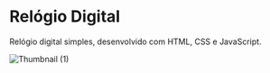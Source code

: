 # Relógio Digital

Relógio digital simples, desenvolvido com HTML, CSS  e JavaScript.

![Thumbnail (1)](https://github.com/giovannapfs/RelogioDigital/assets/99614357/03c53671-9d4a-4c93-a686-a03412a466a2)
